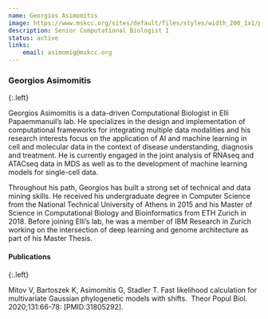 ```yaml
---
name: Georgios Asimomitis
image: https://www.mskcc.org/sites/default/files/styles/width_200_1x1/public/node/207442/main_image/asimomitis-georgios_190905_09.jpg?h=242cd5c8
description: Senior Computational Biologist I
status: active
links:
    email: asimomig@mskcc.org
---
```


### Georgios Asimomitis
{:.left}

Georgios Asimomitis is a data-driven Computational Biologist in Elli Papaemmanuil’s lab. He specializes in the design and implementation of computational frameworks for integrating multiple data modalities and his research interests focus on the application of AI and machine learning in cell and molecular data in the context of disease understanding, diagnosis and treatment. He is currently engaged in the joint analysis of RNAseq and ATACseq data in MDS as well as to the development of machine learning models for single-cell data.

Throughout his path, Georgios has built a strong set of technical and data mining skills. He received his undergraduate degree in Computer Science from the National Technical University of Athens in 2015 and his Master of Science in Computational Biology and Bioinformatics from ETH Zurich in 2018. Before joining Elli’s lab, he was a member of IBM Research in Zurich working on the intersection of deep learning and genome architecture as part of his Master Thesis.

#### Publications
{:.left}

Mitov V, Bartoszek K, Asimomitis G, Stadler T. Fast likelihood calculation for multivariate Gaussian phylogenetic models with shifts.  Theor Popul Biol. 2020;131:66-78: [PMID:31805292].